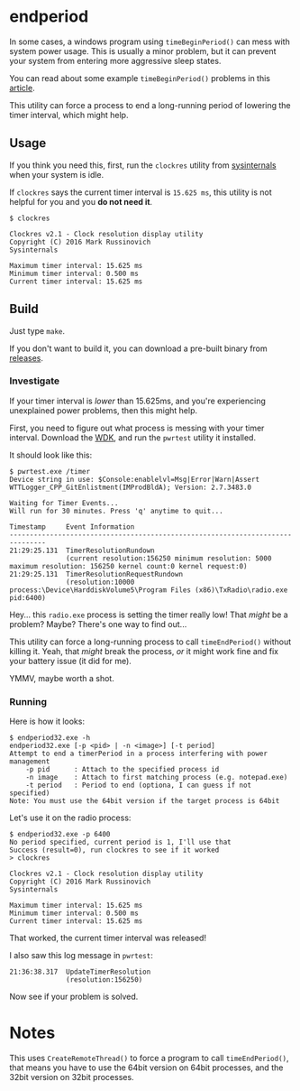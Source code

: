# endperiod

In some cases, a windows program using `timeBeginPeriod()` can mess with system
power usage. This is usually a minor problem, but it can prevent your system
from entering more aggressive sleep states.

You can read about some example `timeBeginPeriod()` problems in this
[article](https://randomascii.wordpress.com/2013/07/08/windows-timer-resolution-megawatts-wasted/).

This utility can force a process to end a long-running period of lowering the
timer interval, which might help.

## Usage

If you think you need this, first, run the `clockres` utility from
[sysinternals](https://learn.microsoft.com/en-us/sysinternals/downloads/clockres)
when your system is idle.

If `clockres` says the current timer interval is `15.625 ms`, this utility is
not helpful for you and you **do not need it**.

```
$ clockres

Clockres v2.1 - Clock resolution display utility
Copyright (C) 2016 Mark Russinovich
Sysinternals

Maximum timer interval: 15.625 ms
Minimum timer interval: 0.500 ms
Current timer interval: 15.625 ms
```

## Build

Just type `make`.

If you don't want to build it, you can download a pre-built binary from
[releases](https://github.com/taviso/endperiod/releases).

### Investigate

If your timer interval is *lower* than 15.625ms, and you're experiencing
unexplained power problems, then this might help.

First, you need to figure out what process is messing with your timer
interval. Download the
[WDK](https://learn.microsoft.com/en-us/windows-hardware/drivers/download-the-wdk),
and run the `pwrtest` utility it installed.

It should look like this:

```
$ pwrtest.exe /timer
Device string in use: $Console:enablelvl=Msg|Error|Warn|Assert
WTTLogger_CPP_GitEnlistment(IMProdBldA); Version: 2.7.3483.0

Waiting for Timer Events...
Will run for 30 minutes. Press 'q' anytime to quit...

Timestamp     Event Information
-------------------------------------------------------------------------------
21:29:25.131  TimerResolutionRundown
              (current resolution:156250 minimum resolution: 5000 maximum resolution: 156250 kernel count:0 kernel request:0)
21:29:25.131  TimerResolutionRequestRundown
              (resolution:10000 process:\Device\HarddiskVolume5\Program Files (x86)\TxRadio\radio.exe pid:6400)
```

Hey... this `radio.exe` process is setting the timer really low! That *might*
be a problem? Maybe? There's one way to find out...

This utility can force a long-running process to call `timeEndPeriod()` without
killing it. Yeah, that *might* break the process, *or* it might work fine and
fix your battery issue (it did for me).

YMMV, maybe worth a shot.


### Running

Here is how it looks:

```
$ endperiod32.exe -h
endperiod32.exe [-p <pid> | -n <image>] [-t period]
Attempt to end a timerPeriod in a process interfering with power management
    -p pid      : Attach to the specified process id
    -n image    : Attach to first matching process (e.g. notepad.exe)
    -t period   : Period to end (optiona, I can guess if not specified)
Note: You must use the 64bit version if the target process is 64bit
```

Let's use it on the radio process:

```
$ endperiod32.exe -p 6400
No period specified, current period is 1, I'll use that
Success (result=0), run clockres to see if it worked
> clockres

Clockres v2.1 - Clock resolution display utility
Copyright (C) 2016 Mark Russinovich
Sysinternals

Maximum timer interval: 15.625 ms
Minimum timer interval: 0.500 ms
Current timer interval: 15.625 ms
```

That worked, the current timer interval was released!

I also saw this log message in `pwrtest`:

```
21:36:38.317  UpdateTimerResolution
              (resolution:156250)
```

Now see if your problem is solved.

# Notes

This uses `CreateRemoteThread()` to force a program to call `timeEndPeriod()`,
that means you have to use the 64bit version on 64bit processes, and the 32bit
version on 32bit processes.
